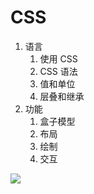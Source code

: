# CSS

1. 语言
   1. 使用 CSS
   2. CSS 语法
   3. 值和单位
   4. 层叠和继承
2. 功能
   1. 盒子模型
   2. 布局
   3. 绘制
   4. 交互

![](./images/CSS.png)